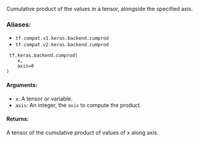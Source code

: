 
Cumulative product of the values in a tensor, alongside the specified axis.
### Aliases:
- `tf.compat.v1.keras.backend.cumprod`
- `tf.compat.v2.keras.backend.cumprod`

```
 tf.keras.backend.cumprod(
    x,
    axis=0
)
```
#### Arguments:
- `x`: A tensor or variable.
- `axis`: An integer, the `axis` to compute the product.
#### Returns:

A tensor of the cumulative product of values of x along axis.
